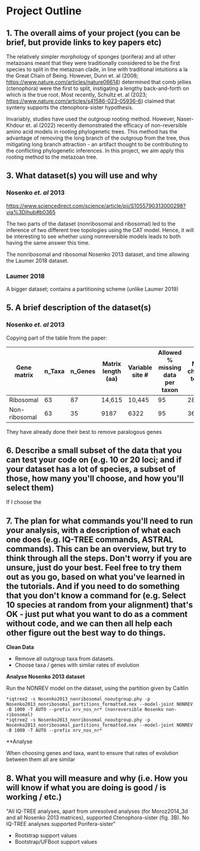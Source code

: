 # Project Outline

## 1. The overall aims of your project (you can be brief, but provide links to key papers etc)
  
The relatively simpler morphology of sponges (porifera) and all other metazoans meant that they were traditionally considered to be the first species to split in the metazoan clade, in line with traditional intuitions a la the Great Chain of Being. However, Dunn et. al (2008; https://www.nature.com/articles/nature06614) determined that comb jellies (ctenophora) were the first to split, instigating a lengthy back-and-forth on which is the true root. Most recently, Schultz et. al (2023; https://www.nature.com/articles/s41586-023-05936-6) claimed that synteny supports the ctenophora-sister hypothesis.

Invariably, studies have used the outgroup rooting method. However, Naser-Khdour et. al (2022) recently demonstrated the efficacy of non-reversible amino acid models in rooting phylogenetic trees. This method has the advantage of removing the long branch of the outgroup from the tree, thus mitigating long branch attraction - an artifact thought to be contributing to the conflicting phylogenetic inferences. In this project, we aim apply this rooting method to the metazoan tree.
	
## 3. What dataset(s) you will use and why

### Nosenko *et. al* 2013 
https://www.sciencedirect.com/science/article/pii/S1055790313000298?via%3Dihub#b0365

The two parts of the dataset (nonribosomal and ribosomal) led to the inference of two different tree topologies using the CAT model. Hence, it will be interesting to see whether using nonreversible models leads to both having the same answer this time.



The nonribosomal and ribosomal Nosenko 2013 dataset, and time allowing the Laumer 2018 dataset.


### Laumer 2018

A bigger dataset; contains a partitioning scheme (unlike Laumer 2019)



## 5. A brief description of the dataset(s)

### Nosenko *et. al* 2013 

Copying part of the table from the paper:

| Gene matrix | n_Taxa | n_Genes | Matrix length (aa) | Variable site # | Allowed % missing data per taxon | Missing characters total (%) |
|-------------|---------|--------|--------------------|-----------------|----------------------------------|------------------------------|
| Ribosomal   | 63      | 87     | 14,615             | 10,445          | 95                               | 28                           |
| Non-ribosomal | 63	| 35	| 9187	| 6322	| 95	| 36 |

They have already done their best to remove paralogous genes


## 6. Describe a small subset of the data that you can test your code on (e.g. 10 or 20 loci; and if your dataset has a lot of species, a subset of those, how many you'll choose, and how you'll select them)

If I choose the




## 7. The plan for what commands you'll need to run your analysis, with a description of what each one does (e.g. IQ-TREE commands, ASTRAL commands). This can be an overview, but try to think through all the steps. Don't worry if you are unsure, just do your best. Feel free to try them out as you go, based on what you've learned in the tutorials. And if you need to do something that you don't know a command for (e.g. Select 10 species at random from your alignment) that's OK - just put what you want to do as a comment without code, and we can then all help each other figure out the best way to do things.

**Clean Data**

* Remove all outgroup taxa from datasets.
* Choose taxa / genes with similar rates of evolution

**Analyse Nosenko 2013 dataset**

Run the NONREV model on the dataset, using the partition given by Caitlin 

	*iqtree2 -s Nosenko2013_nonribosomal_nooutgroup.phy -p Nosenko2013_nonribosomal_partitions_formatted.nex --model-joint NONREV -B 1000 -T AUTO --prefix nrv_nos_nr* (nonreversible Nosenko non-ribosomal)
	*iqtree2 -s Nosenko2013_nonribosomal_nooutgroup.phy -p Nosenko2013_nonribosomal_partitions_formatted.nex --model-joint NONREV -B 1000 -T AUTO --prefix nrv_nos_nr* 

**Analyse

When choosing genes and taxa, want to ensure that rates of evolution between them all are similar


## 8. What you will measure and why (i.e. How you will know if what you are doing is good / is working / etc.)

"All IQ-TREE analyses, apart from unresolved analyses (for Moroz2014_3d and all Nosenko 2013 matrices), supported Ctenophora-sister (fig. 3B). No IQ-TREE analyses supported Porifera-sister"
   * Rootstrap support values
   * Bootstrap/UFBoot support values
	
